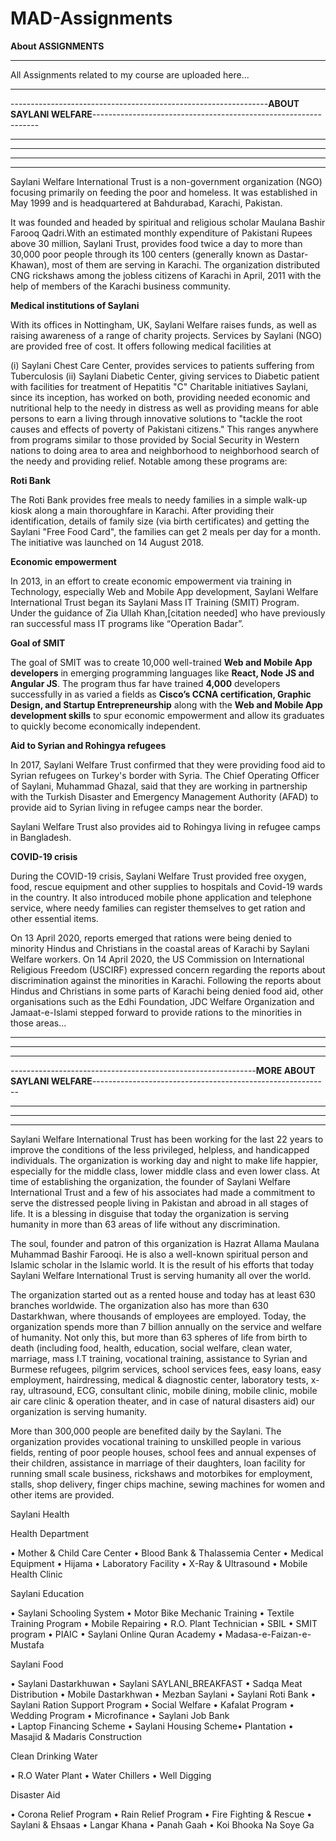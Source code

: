 # MAD-Assignments


**About ASSIGNMENTS**
____________________________________________________________________________________________________________________________________________________________________
All Assignments related to my course are uploaded here...
____________________________________________________________________________________________________________________________________________________________________



----------------------------------------------------------------**ABOUT SAYLANI WELFARE**----------------------------------------------------------------

____________________________________________________________________________________________________________________________________________________________________
____________________________________________________________________________________________________________________________________________________________________
____________________________________________________________________________________________________________________________________________________________________
____________________________________________________________________________________________________________________________________________________________________

Saylani Welfare International Trust is a non-government organization (NGO) focusing primarily on feeding the poor and homeless. It was established in May 1999 and is headquartered at Bahdurabad, Karachi, Pakistan.

It was founded and headed by spiritual and religious scholar Maulana Bashir Farooq Qadri.With an estimated monthly expenditure of Pakistani Rupees above 30 million, Saylani Trust, provides food twice a day to more than 30,000 poor people through its 100 centers (generally known as Dastar-Khawan), most of them are serving in Karachi. The organization distributed CNG rickshaws among the jobless citizens of Karachi in April, 2011 with the help of members of the Karachi business community.

**Medical institutions of Saylani**

With its offices in Nottingham, UK, Saylani Welfare raises funds, as well as raising awareness of a range of charity projects. Services by Saylani (NGO) are provided free of cost. It offers following medical facilities at

(i) Saylani Chest Care Center, provides services to patients suffering from Tuberculosis
(ii) Saylani Diabetic Center, giving services to Diabetic patient with facilities for treatment of Hepatitis "C"
Charitable initiatives
Saylani, since its inception, has worked on both, providing needed economic and nutritional help to the needy in distress as well as providing means for able persons to earn a living through innovative solutions to "tackle the root causes and effects of poverty of Pakistani citizens." This ranges anywhere from programs similar to those provided by Social Security in Western nations to doing area to area and neighborhood to neighborhood search of the needy and providing relief. 
Notable among these programs are:

**Roti Bank**

The Roti Bank provides free meals to needy families in a simple walk-up kiosk along a main thoroughfare in Karachi. After providing their identification, details of family size (via birth certificates) and getting the Saylani "Free Food Card", the families can get 2 meals per day for a month. The initiative was launched on 14 August 2018.

**Economic empowerment**

In 2013, in an effort to create economic empowerment via training in Technology, especially Web and Mobile App development, Saylani Welfare International Trust began its Saylani Mass IT Training (SMIT) Program.  Under the guidance of Zia Ullah Khan,[citation needed] who have previously ran successful mass IT programs like “Operation Badar”. 

**Goal of SMIT**

The goal of SMIT was to create 10,000 well-trained **Web and Mobile App developers** in emerging programming languages like **React, Node JS and Angular JS**. The program thus far have trained **4,000** developers successfully in as varied a fields as **Cisco’s CCNA certification, Graphic Design, and Startup Entrepreneurship** along with the **Web and Mobile App development skills** to spur economic empowerment and  allow its graduates to quickly become economically independent.

**Aid to Syrian and Rohingya refugees**


In 2017, Saylani Welfare Trust confirmed that they were providing food aid to Syrian refugees on Turkey's border with Syria. The Chief Operating Officer of Saylani, Muhammad Ghazal, said that they are working in partnership with the Turkish Disaster and Emergency Management Authority (AFAD) to provide aid to Syrian living in refugee camps near the border.

Saylani Welfare Trust also provides aid to Rohingya living in refugee camps in Bangladesh.

**COVID-19 crisis**

During the COVID-19 crisis, Saylani Welfare Trust provided free oxygen, food, rescue equipment and other supplies to hospitals and Covid-19 wards in the country. It also introduced mobile phone application and telephone service, where needy families can register themselves to get ration and other essential items.

On 13 April 2020, reports emerged that rations were being denied to minority Hindus and Christians in the coastal areas of Karachi by Saylani Welfare workers. On 14 April 2020, the US Commission on International Religious Freedom (USCIRF) expressed concern regarding the reports about discrimination against the minorities in Karachi. Following the reports about Hindus and Christians in some parts of Karachi being denied food aid, other organisations such as the Edhi Foundation, JDC Welfare Organization and Jamaat-e-Islami stepped forward to provide rations to the minorities in those areas...

____________________________________________________________________________________________________________________________________________________________________
____________________________________________________________________________________________________________________________________________________________________
____________________________________________________________________________________________________________________________________________________________________

-------------------------------------------------------------**MORE ABOUT SAYLANI WELFARE**-----------------------------------------------------------

____________________________________________________________________________________________________________________________________________________________________
____________________________________________________________________________________________________________________________________________________________________
____________________________________________________________________________________________________________________________________________________________________


Saylani Welfare International Trust has been working for the last 22 years to improve the conditions of the less privileged, helpless, and handicapped individuals. The organization is working day and night to make life happier, especially for the middle class, lower middle class and even lower class. At time of establishing the organization, the founder of Saylani Welfare International Trust and a few of his associates had made a commitment to serve the distressed people living in Pakistan and abroad in all stages of life. It is a blessing in disguise that today the organization is serving humanity in more than 63 areas of life without any discrimination.

The soul, founder and patron of this organization is Hazrat Allama Maulana Muhammad Bashir Farooqi. He is also a well-known spiritual person and Islamic scholar in the Islamic world. It is the result of his efforts that today Saylani Welfare International Trust is serving humanity all over the world.

The organization started out as a rented house and today has at least 630 branches worldwide. The organization also has more than 630 Dastarkhwan, where thousands of employees are employed. Today, the organization spends more than 7 billion annually on the service and welfare of humanity. Not only this, but more than 63 spheres of life from birth to death (including food, health, education, social welfare, clean water, marriage, mass I.T training, vocational training, assistance to Syrian and Burmese refugees, pilgrim services, school services fees, easy loans, easy employment, hairdressing, medical & diagnostic center, laboratory tests, x-ray, ultrasound, ECG, consultant clinic, mobile dining, mobile clinic, mobile air care clinic & operation theater, and in case of natural disasters aid) our organization is serving humanity.

More than 300,000 people are benefited daily by the Saylani. The organization provides vocational training to unskilled people in various fields, renting of poor people houses, school fees and annual expenses of their children, assistance in marriage of their daughters, loan facility for running small scale business, rickshaws and motorbikes for employment, stalls, shop delivery, finger chips machine, sewing machines for women and other items are provided.


Saylani Health

Health Department

• Mother & Child Care Center       • Blood Bank & Thalassemia Center
• Medical Equipment                • Hijama
• Laboratory Facility              • X-Ray & Ultrasound
• Mobile Health Clinic

Saylani Education


• Saylani Schooling System         • Motor Bike Mechanic Training
• Textile Training Program         • Mobile Repairing
• R.O. Plant Technician            • SBIL
• SMIT program                     • PIAIC
• Saylani Online Quran Academy     • Madasa-e-Faizan-e-Mustafa


Saylani Food


• Saylani Dastarkhuwan             • Saylani SAYLANI_BREAKFAST
• Sadqa Meat Distribution          • Mobile Dastarkhwan
• Mezban Saylani                   • Saylani Roti Bank
• Saylani Ration Support Program   • Social Welfare
• Kafalat Program                  • Wedding Program
• Microfinance                     • Saylani Job Bank                  
• Laptop Financing Scheme          • Saylani Housing Scheme• Plantation
• Masajid & Madaris Construction


Clean Drinking Water


• R.O Water Plant
• Water Chillers
• Well Digging


Disaster Aid


• Corona Relief Program             • Rain Relief Program
• Fire Fighting & Rescue            • Saylani & Ehsaas
• Langar Khana                      • Panah Gaah
• Koi Bhooka Na Soye Ga
